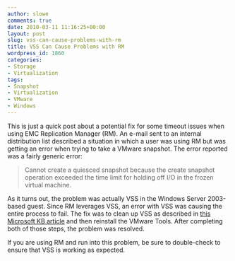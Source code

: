 ```yaml
---
author: slowe
comments: true
date: 2010-03-11 11:16:25+00:00
layout: post
slug: vss-can-cause-problems-with-rm
title: VSS Can Cause Problems with RM
wordpress_id: 1860
categories:
- Storage
- Virtualization
tags:
- Snapshot
- Virtualization
- VMware
- Windows
---
```


This is just a quick post about a potential fix for some timeout issues when using EMC Replication Manager (RM). An e-mail sent to an internal distribution list described a situation in which a user was using RM but was getting an error when trying to take a VMware snapshot. The error reported was a fairly generic error:

>Cannot create a quiesced snapshot because the create snapshot operation exceeded the time limit for holding off I/O in the frozen virtual machine.

As it turns out, the problem was actually VSS in the Windows Server 2003-based guest. Since RM leverages VSS, an error with VSS was causing the entire process to fail. The fix was to clean up VSS as described in [this Microsoft KB article](http://support.microsoft.com/kb/940184) and then reinstall the VMware Tools. After completing both of those steps, the problem was resolved.

If you are using RM and run into this problem, be sure to double-check to ensure that VSS is working as expected.
